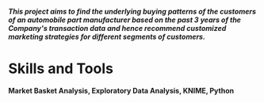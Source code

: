 ***This project aims to find the underlying buying patterns of the customers of an automobile part manufacturer based on the past 3 years of the Company's transaction data and hence recommend customized marketing strategies for different segments of customers.***

# Skills and Tools

**Market Basket Analysis, Exploratory Data Analysis, KNIME, Python**



